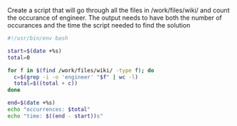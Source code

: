 Create a script that will go through all the files in /work/files/wiki/ and count the occurance of engineer. The output needs to have both the number of occurances and the time the script needed to find the solution

```bash
#!/usr/bin/env bash

start=$(date +%s)
total=0

for f in $(find /work/files/wiki/ -type f); do
  c=$(grep -i -o 'engineer' "$f" | wc -l) 
  total=$((total + c))
done

end=$(date +%s)
echo "occurrences: $total"
echo "time: $((end - start))s"

```
